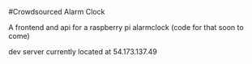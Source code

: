 #Crowdsourced Alarm Clock

A frontend and api for a raspberry pi alarmclock (code for that soon to come)

dev server currently located at 54.173.137.49
